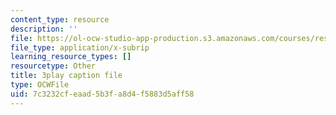 ```yaml
---
content_type: resource
description: ''
file: https://ol-ocw-studio-app-production.s3.amazonaws.com/courses/res-9-003-brains-minds-and-machines-summer-course-summer-2015/7c3232cfeaad5b3fa8d4f5883d5aff58_RTmoWFZQ-WE.vtt
file_type: application/x-subrip
learning_resource_types: []
resourcetype: Other
title: 3play caption file
type: OCWFile
uid: 7c3232cf-eaad-5b3f-a8d4-f5883d5aff58
---
```

